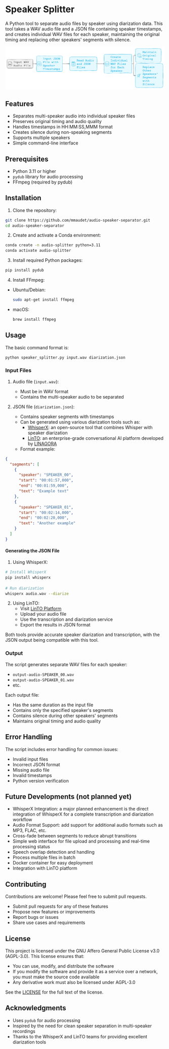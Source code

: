 # Speaker Splitter

A Python tool to separate audio files by speaker using diarization data. This tool takes a WAV audio file and a JSON file containing speaker timestamps, and creates individual WAV files for each speaker, maintaining the original timing and replacing other speakers' segments with silence.

![Speaker Splitter](/assets/images/Speaker-Splitter-workflow.png)

## Features

- Separates multi-speaker audio into individual speaker files
- Preserves original timing and audio quality
- Handles timestamps in HH:MM:SS,MMM format
- Creates silence during non-speaking segments
- Supports multiple speakers
- Simple command-line interface

## Prerequisites

- Python 3.11 or higher
- `pydub` library for audio processing
- FFmpeg (required by pydub)

## Installation

1. Clone the repository:
```bash
git clone https://github.com/mmaudet/audio-speaker-separator.git
cd audio-speaker-separator
```

2. Create and activate a Conda environment:
```bash
conda create -n audio-splitter python=3.11
conda activate audio-splitter
```

3. Install required Python packages:
```bash
pip install pydub
```

4. Install FFmpeg:
- Ubuntu/Debian:
  ```bash
  sudo apt-get install ffmpeg
  ```
- macOS:
  ```bash
  brew install ffmpeg
  ```

## Usage

The basic command format is:
```bash
python speaker_splitter.py input.wav diarization.json
```

### Input Files

1. Audio file (`input.wav`):
   - Must be in WAV format
   - Contains the multi-speaker audio to be separated

2. JSON file (`diarization.json`):
   - Contains speaker segments with timestamps
   - Can be generated using various diarization tools such as:
     - [WhisperX](https://github.com/m-bain/whisperX): an open-source tool that combines Whisper with speaker diarization
     - [LinTO](https://linto.app): an enterprise-grade conversational AI platform developed by [LINAGORA](https://www.linagora.com)
   - Format example:
```json
{
  "segments": [
    {
      "speaker": "SPEAKER_00",
      "start": "00:01:57,000",
      "end": "00:01:59,000",
      "text": "Example text"
    },
    {
      "speaker": "SPEAKER_01",
      "start": "00:02:14,000",
      "end": "00:02:20,000",
      "text": "Another example"
    }
  ]
}
```

#### Generating the JSON File

1. Using WhisperX:
```bash
# Install WhisperX
pip install whisperx

# Run diarization
whisperx audio.wav --diarize
```

2. Using LinTO:
   - Visit [LinTO Platform](https://linto.app)
   - Upload your audio file
   - Use the transcription and diarization service
   - Export the results in JSON format

Both tools provide accurate speaker diarization and transcription, with the JSON output being compatible with this tool.

### Output

The script generates separate WAV files for each speaker:
- `output-audio-SPEAKER_00.wav`
- `output-audio-SPEAKER_01.wav`
- etc.

Each output file:
- Has the same duration as the input file
- Contains only the specified speaker's segments
- Contains silence during other speakers' segments
- Maintains original timing and audio quality

## Error Handling

The script includes error handling for common issues:
- Invalid input files
- Incorrect JSON format
- Missing audio file
- Invalid timestamps
- Python version verification

## Future Developments (not planned yet)
- WhisperX Integration: a major planned enhancement is the direct integration of WhisperX for a complete transcription and diarization workflow
- Audio Format Support: add support for additional audio formats such as MP3, FLAC, etc.
- Cross-fade between segments to reduce abrupt transitions
- Simple web interface for file upload and processing and real-time processing status
- Speech overlap detection and handling
- Process multiple files in batch
- Docker container for easy deployment
- Integration with LinTO platform

## Contributing

Contributions are welcome! Please feel free to submit pull requests.
- Submit pull requests for any of these features
- Propose new features or improvements
- Report bugs or issues
- Share use cases and requirements

## License

This project is licensed under the GNU Affero General Public License v3.0 (AGPL-3.0). This license ensures that:
- You can use, modify, and distribute the software
- If you modify the software and provide it as a service over a network, you must make the source code available
- Any derivative work must also be licensed under AGPL-3.0

See the [LICENSE](https://www.gnu.org/licenses/agpl-3.0.en.html) for the full text of the license.

## Acknowledgments

- Uses `pydub` for audio processing
- Inspired by the need for clean speaker separation in multi-speaker recordings
- Thanks to the WhisperX and LinTO teams for providing excellent diarization tools

